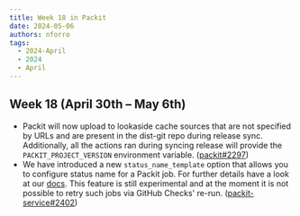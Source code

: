 ```yaml
---
title: Week 18 in Packit
date: 2024-05-06
authors: nforro
tags:
  - 2024-April
  - 2024
  - April
---
```


## Week 18 (April 30th – May 6th)

- Packit will now upload to lookaside cache sources that are not specified by URLs
  and are present in the dist-git repo during release sync. Additionally, all the actions
  ran during syncing release will provide the `PACKIT_PROJECT_VERSION` environment variable.
  ([packit#2297](https://github.com/packit/packit/pull/2297))
- We have introduced a new `status_name_template` option that allows you to configure
  status name for a Packit job. For further details have a look at our
  [docs](https://packit.dev/docs/configuration#status_name_template).
  This feature is still experimental and at the moment it is not possible
  to retry such jobs via GitHub Checks' re-run.
  ([packit-service#2402](https://github.com/packit/packit-service/pull/2402))
